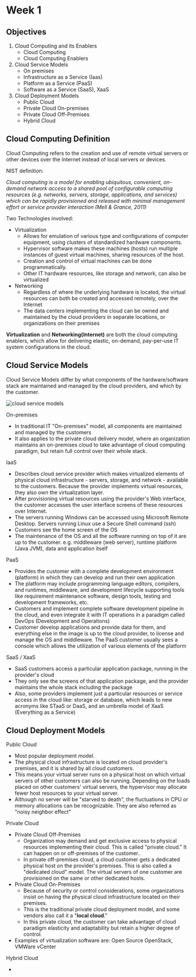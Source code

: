 # Week 1

## Objectives

1. Cloud Computing and its Enablers
   - Cloud Computing
   - Cloud Computing Enablers
2. Cloud Service Models
   - On premises
   - Infrastructure as a Service (Iaas)
   - Platform as a Service (PaaS)
   - Software as a Service (SaaS), XaaS
3. Cloud Deployment Models
   - Public Cloud
   - Private Cloud On-premises
   - Private Cloud Off-Premises
   - Hybrid Cloud

## Cloud Computing Definition

Cloud Computing refers to the creation and use of remote virtual servers or other devices over the Internet instead of local servers or devices.

NIST definition:

_Cloud computing is a model for enabling ubiquitous, convenient, on-demand network access to a shared pool of configurable computing resources (e.g. networks, servers, storage, applications, and services) which can be rapidly provisioned and released with minimal management effort or service provider interaction (Mell & Grance, 2011)_

Two Technologies involved:

- Virtualization
  - Allows for emulation of various type and configurations of computer equipment, using clusters of standardized hardware components.
  - Hypervisor software makes these machines (hosts) run multiple instances of guest virtual machines, sharing resources of the host.
  - Creation and control of virtual machines can be done programmatically.
  - Other IT hardware resources, like storage and network, can also be virtualized
- Networking
  - Regardless of where the underlying hardware is located, the virtual resources can both be created and accessed remotely, over the Internet
  - The data centers implementing the cloud can be owned and maintained by the cloud providers in separate locations, or organizations on their premises

__Virtualization__ and __Networking(Internet)__ are both the cloud computing enablers, which allow for delivering elastic, on-demand, pay-per-use IT system configurations in the cloud.

## Cloud Service Models

Cloud Service Models differ by what components of the hardware/software stack are maintained and managed by the cloud providers, and which by the customer.

![cloud service models](https://github.com/yasenstar/cloud_computing/blob/master/img/cloud_service_models.png)

On-premises

- In traditional IT "On-premises" model, all components are maintained and managed by the customers
- It also applies to the private cloud delivery model, where an organization maintains an on-premises cloud to take advantage of cloud computing paradigm, but retain full control over their whole stack.

IaaS

- Describes cloud service provider which makes virtualized elements of physical cloud infrastructure - servers, storage, and network - available to the customers. Because the provider implements virtual resources, they also own the virtualization layer.
- After provisioning virtual resources using the provider's Web interface, the customer accesses the user interface screens of these resources over Internet.
- The servers running Windows can be accessed using Microsoft Remote Desktop. Servers running Linux use a Secure Shell command (ssh)
- Customers see the home screen of the OS
- The maintenance of the OS and all the software running on top of it are up to the customer. e.g. middleware (web server), runtime platform (Java JVM), data and application itself

PaaS

- Provides the customer with a complete development environment (platform) in which they can develop and run their own application
- The platform may include programming language editors, compilers, and runtimes, middleware, and development lifecycle supporting tools like requirement maintenance software, design tools, testing and development frameworks, etc.
- Customers and implement complete software development pipeline in the cloud, and even integrate it with IT operations in a paradigm called DevOps (Development and Operations)
- Customer develop applications and provide data for them, and everything else in the image is up to the cloud provider, to license and manage the OS and middleware. The PaaS customer usually sees a console which allows the utilization of various elements of the platform

SaaS / XaaS

- SaaS customers access a particular application package, running in the provider's cloud
- They only see the screens of that application package, and the provider maintains the whole stack including the package
- Also, some providers implement just a particular resources or service access in the cloud like: storage or database, which leads to new acronyms like STaaS or DaaS, and an umbrella model of XaaS (Everything as a Service)

## Cloud Deployment Models

Public Cloud

- Most popular deployment model.
- The physical cloud infrastructure is located on cloud provider's premises, and it is shared by all cloud customers.
- This means your virtual server runs on a physical host on which virtual servers of other customers can also be running. Depending on the loads placed on other customers' virtual servers, the hypervisor may allocate fewer host resources to your virtual server.
- Although no server will be "starved to death", the fluctuations in CPU or memory allocations can be recognizable. They are also referred as "noisy neighbor effect"

Private Cloud

- Private Cloud Off-Premises
  - Organization may demand and get exclusive access to physical resources implementing their cloud. This is called "private cloud." It can happen on or off-premises of the customer..
  - In private off-premises cloud, a cloud customer gets a dedicated physical host on the provider's premises. This is also called a "dedicated cloud" model. The virtual servers of one customer are provisioned on the same or other dedicated hosts.
- Private Cloud On-Premises
  - Because of security or control considerations, some organizations insist on having the physical cloud infrastructure located on their premises.
  - This is the traditional private cloud deployment model, and some vendors also call it a "__local cloud__."
  - In this private cloud, the customer can take advantage of cloud paradigm elasticity and adaptability but retain a higher degree of control.
- Examples of virtualization software are: Open Source OpenStack, VMWare vCenter

Hybrid Cloud

- ​